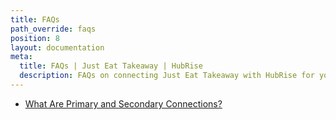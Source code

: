 ```yaml
---
title: FAQs
path_override: faqs
position: 8
layout: documentation
meta:
  title: FAQs | Just Eat Takeaway | HubRise
  description: FAQs on connecting Just Eat Takeaway with HubRise for your EPOS to work with other apps as a cohesive whole. Connect apps and synchronise your data.
---
```


- [What Are Primary and Secondary Connections?](/apps/just-eat-takeaway/faqs/primary-secondary-connections)
